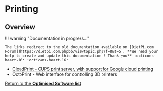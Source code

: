# Printing

## Overview

!!! warning "Documentation in progress..." 

    The links redirect to the old documentation available on [DietPi.com Forum](https://dietpi.com/phpbb/viewtopic.php?f=8&t=5). **We need your help to create and update this documentation ! Thank you** :octicons-heart-16: :octicons-heart-16:

- [CloudPrint - CUPS print server, with support for Google cloud printing](https://dietpi.com/phpbb/viewtopic.php?f=8&t=5&start=100#p6630)  
- [OctoPrint - Web interface for controlling 3D printers](https://dietpi.com/phpbb/viewtopic.php?p=7958#p7958)  

[Return to the **Optimised Software list**](../dietpi_optimised_software)
